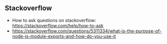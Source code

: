 ## Stackoverflow

* How to ask questions on stackoverflow: https://stackoverflow.com/help/how-to-ask
* https://stackoverflow.com/questions/5311334/what-is-the-purpose-of-node-js-module-exports-and-how-do-you-use-it
